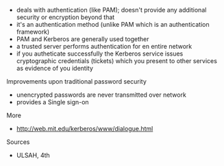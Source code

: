 * deals with authentication (like PAM); doesn't provide any additional security or encryption beyond that
* it's an authentication method (unlike PAM which is an authentication framework)
* PAM and Kerberos are generally used together
* a trusted server performs authentication for en entire network
* if you autheticate successfully the Kerberos service issues cryptographic credentials (tickets) which you present to other services as evidence of you identity

Improvements upon traditional password security

* unencrypted passwords are never transmitted over network
* provides a Single sign-on

More

* http://web.mit.edu/kerberos/www/dialogue.html

Sources

* ULSAH, 4th
